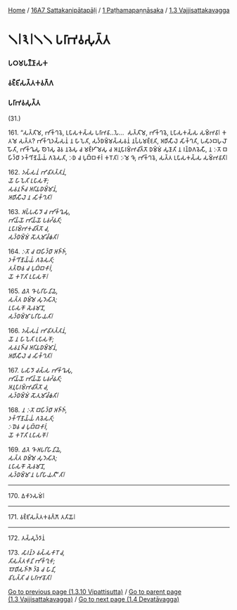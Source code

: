 
[Home](/) / [16A7 Sattakanipātapāḷi](../../../16A7.md) / [1 Paṭhamapaṇṇāsaka](../../1.md) / [1.3 Vajjisattakavagga](../1.3.md)

# 𑁧𑁇𑁩𑁇𑁧𑁧 𑀧𑀭𑀸𑀪𑀯𑀲𑀼𑀢𑁆𑀢

### 𑀧𑀞𑀫𑀧𑀡𑁆𑀡𑀸𑀲𑀓

### 𑀯𑀚𑁆𑀚𑀺𑀲𑀢𑁆𑀢𑀓𑀯𑀕𑁆𑀕

### 𑀧𑀭𑀸𑀪𑀯𑀲𑀼𑀢𑁆𑀢

(31.)

161\. “𑀲𑀢𑁆𑀢𑀺𑀫𑁂, 𑀪𑀺𑀓𑁆𑀔𑀯𑁂, 𑀉𑀧𑀸𑀲𑀓𑀲𑁆𑀲 𑀧𑀭𑀸𑀪𑀯𑀸…𑀧𑁂…  𑀲𑀢𑁆𑀢𑀺𑀫𑁂, 𑀪𑀺𑀓𑁆𑀔𑀯𑁂, 𑀉𑀧𑀸𑀲𑀓𑀲𑁆𑀲 𑀲𑀫𑁆𑀪𑀯𑀸𑁇 𑀓𑀢𑀫𑁂 𑀲𑀢𑁆𑀢? 𑀪𑀺𑀓𑁆𑀔𑀼𑀤𑀲𑁆𑀲𑀦𑀁 𑀦 𑀳𑀸𑀧𑁂𑀢𑀺, 𑀲𑀤𑁆𑀥𑀫𑁆𑀫𑀲𑁆𑀲𑀯𑀦𑀁 𑀦𑀧𑁆𑀧𑀫𑀚𑁆𑀚𑀢𑀺, 𑀅𑀥𑀺𑀲𑀻𑀮𑁂 𑀲𑀺𑀓𑁆𑀔𑀢𑀺, 𑀧𑀲𑀸𑀤𑀩𑀳𑀼𑀮𑁄 𑀳𑁄𑀢𑀺, 𑀪𑀺𑀓𑁆𑀔𑀽𑀲𑀼 𑀣𑁂𑀭𑁂𑀲𑀼 𑀘𑁂𑀯 𑀦𑀯𑁂𑀲𑀼 𑀘 𑀫𑀚𑁆𑀛𑀺𑀫𑁂𑀲𑀼 𑀘 𑀅𑀦𑀼𑀧𑀸𑀭𑀫𑁆𑀪𑀘𑀺𑀢𑁆𑀢𑁄 𑀥𑀫𑁆𑀫𑀁 𑀲𑀼𑀡𑀸𑀢𑀺 𑀦 𑀭𑀦𑁆𑀥𑀕𑀯𑁂𑀲𑀻, 𑀦 𑀇𑀢𑁄 𑀩𑀳𑀺𑀤𑁆𑀥𑀸 𑀤𑀓𑁆𑀔𑀺𑀡𑁂𑀬𑁆𑀬𑀁 𑀕𑀯𑁂𑀲𑀢𑀺, 𑀇𑀥 𑀘 𑀧𑀼𑀩𑁆𑀩𑀓𑀸𑀭𑀁 𑀓𑀭𑁄𑀢𑀺𑁇 𑀇𑀫𑁂 𑀔𑁄, 𑀪𑀺𑀓𑁆𑀔𑀯𑁂, 𑀲𑀢𑁆𑀢 𑀉𑀧𑀸𑀲𑀓𑀲𑁆𑀲 𑀲𑀫𑁆𑀪𑀯𑀸𑀢𑀺𑁇

162\. _𑀤𑀲𑁆𑀲𑀦𑀁 𑀪𑀸𑀯𑀺𑀢𑀢𑁆𑀢𑀸𑀦𑀁,_  
_𑀬𑁄 𑀳𑀸𑀧𑁂𑀢𑀺 𑀉𑀧𑀸𑀲𑀓𑁄;_  
_𑀲𑀯𑀦𑀜𑁆𑀘 𑀅𑀭𑀺𑀬𑀥𑀫𑁆𑀫𑀸𑀦𑀁,_  
_𑀅𑀥𑀺𑀲𑀻𑀮𑁂 𑀦 𑀲𑀺𑀓𑁆𑀔𑀢𑀺𑁇_  


163\. _𑀅𑀧𑁆𑀧𑀲𑀸𑀤𑁄 𑀘 𑀪𑀺𑀓𑁆𑀔𑀽𑀲𑀼,_  
_𑀪𑀺𑀬𑁆𑀬𑁄 𑀪𑀺𑀬𑁆𑀬𑁄 𑀧𑀯𑀟𑁆𑀠𑀢𑀺;_  
_𑀉𑀧𑀸𑀭𑀫𑁆𑀪𑀓𑀘𑀺𑀢𑁆𑀢𑁄 𑀘,_  
_𑀲𑀤𑁆𑀥𑀫𑁆𑀫𑀁 𑀲𑁄𑀢𑀼𑀫𑀺𑀘𑁆𑀙𑀢𑀺𑁇_  


164\. _𑀇𑀢𑁄 𑀘 𑀩𑀳𑀺𑀤𑁆𑀥𑀸 𑀅𑀜𑁆𑀜𑀁,_  
_𑀤𑀓𑁆𑀔𑀺𑀡𑁂𑀬𑁆𑀬𑀁 𑀕𑀯𑁂𑀲𑀢𑀺;_  
_𑀢𑀢𑁆𑀣𑁂𑀯 𑀘 𑀧𑀼𑀩𑁆𑀩𑀓𑀸𑀭𑀁,_  
_𑀬𑁄 𑀓𑀭𑁄𑀢𑀺 𑀉𑀧𑀸𑀲𑀓𑁄𑁇_  


165\. _𑀏𑀢𑁂 𑀔𑁄 𑀧𑀭𑀺𑀳𑀸𑀦𑀺𑀬𑁂,_  
_𑀲𑀢𑁆𑀢 𑀥𑀫𑁆𑀫𑁂 𑀲𑀼𑀤𑁂𑀲𑀺𑀢𑁂;_  
_𑀉𑀧𑀸𑀲𑀓𑁄 𑀲𑁂𑀯𑀫𑀸𑀦𑁄,_  
_𑀲𑀤𑁆𑀥𑀫𑁆𑀫𑀸 𑀧𑀭𑀺𑀳𑀸𑀬𑀢𑀺𑁇_  


166\. _𑀤𑀲𑁆𑀲𑀦𑀁 𑀪𑀸𑀯𑀺𑀢𑀢𑁆𑀢𑀸𑀦𑀁,_  
_𑀬𑁄 𑀦 𑀳𑀸𑀧𑁂𑀢𑀺 𑀉𑀧𑀸𑀲𑀓𑁄;_  
_𑀲𑀯𑀦𑀜𑁆𑀘 𑀅𑀭𑀺𑀬𑀥𑀫𑁆𑀫𑀸𑀦𑀁,_  
_𑀅𑀥𑀺𑀲𑀻𑀮𑁂 𑀘 𑀲𑀺𑀓𑁆𑀔𑀢𑀺𑁇_  


167\. _𑀧𑀲𑀸𑀤𑁄 𑀘𑀲𑁆𑀲 𑀪𑀺𑀓𑁆𑀔𑀽𑀲𑀼,_  
_𑀪𑀺𑀬𑁆𑀬𑁄 𑀪𑀺𑀬𑁆𑀬𑁄 𑀧𑀯𑀟𑁆𑀠𑀢𑀺;_  
_𑀅𑀦𑀼𑀧𑀸𑀭𑀫𑁆𑀪𑀘𑀺𑀢𑁆𑀢𑁄 𑀘,_  
_𑀲𑀤𑁆𑀥𑀫𑁆𑀫𑀁 𑀲𑁄𑀢𑀼𑀫𑀺𑀘𑁆𑀙𑀢𑀺𑁇_  


168\. _𑀦 𑀇𑀢𑁄 𑀩𑀳𑀺𑀤𑁆𑀥𑀸 𑀅𑀜𑁆𑀜𑀁,_  
_𑀤𑀓𑁆𑀔𑀺𑀡𑁂𑀬𑁆𑀬𑀁 𑀕𑀯𑁂𑀲𑀢𑀺;_  
_𑀇𑀥𑁂𑀯 𑀘 𑀧𑀼𑀩𑁆𑀩𑀓𑀸𑀭𑀁,_  
_𑀬𑁄 𑀓𑀭𑁄𑀢𑀺 𑀉𑀧𑀸𑀲𑀓𑁄𑁇_  


169\. _𑀏𑀢𑁂 𑀔𑁄 𑀅𑀧𑀭𑀺𑀳𑀸𑀦𑀺𑀬𑁂,_  
_𑀲𑀢𑁆𑀢 𑀥𑀫𑁆𑀫𑁂 𑀲𑀼𑀤𑁂𑀲𑀺𑀢𑁂;_  
_𑀉𑀧𑀸𑀲𑀓𑁄 𑀲𑁂𑀯𑀫𑀸𑀦𑁄,_  
_𑀲𑀤𑁆𑀥𑀫𑁆𑀫𑀸 𑀦 𑀧𑀭𑀺𑀳𑀸𑀬𑀢𑀻”𑀢𑀺𑁇_  


---

170\. 𑀏𑀓𑀸𑀤𑀲𑀫𑀁𑁇



---

171\. 𑀯𑀚𑁆𑀚𑀺𑀲𑀢𑁆𑀢𑀓𑀯𑀕𑁆𑀕𑁄 𑀢𑀢𑀺𑀬𑁄𑁇



---

172\. 𑀢𑀲𑁆𑀲𑀼𑀤𑁆𑀤𑀸𑀦𑀁



173\. _𑀲𑀸𑀭𑀦𑁆𑀤 𑀯𑀲𑁆𑀲𑀓𑀸𑀭𑁄 𑀘,_  
_𑀢𑀺𑀲𑀢𑁆𑀢𑀓𑀸𑀦𑀺 𑀪𑀺𑀓𑁆𑀔𑀼𑀓𑀸;_  
_𑀩𑁄𑀥𑀺𑀲𑀜𑁆𑀜𑀸 𑀤𑁆𑀯𑁂 𑀘 𑀳𑀸𑀦𑀺,_  
_𑀯𑀺𑀧𑀢𑁆𑀢𑀺 𑀘 𑀧𑀭𑀸𑀪𑀯𑁄𑀢𑀺𑁇_  


[Go to previous page (1.3.10 Vipattisutta)](1.3.10.md) / [Go to parent page (1.3 Vajjisattakavagga)](../1.3.md) / [Go to next page (1.4 Devatāvagga)](../1.4.md)


